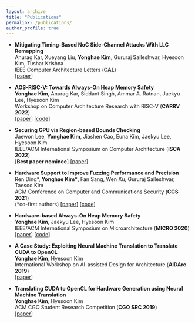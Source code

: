 ```yaml
---
layout: archive
title: "Publications"
permalink: /publications/
author_profile: true
---
```


* <b>Mitigating Timing-Based NoC Side-Channel Attacks With LLC Remapping</b><br>
  Anurag Kar, Xueyang Liu, <b>Yonghae Kim</b>, Gururaj Saileshwar, Hyesoon Kim, Tushar Krishna<br>
  IEEE Computer Architecture Letters (<b>CAL</b>)<br>
  [<a href='https://ieeexplore.ieee.org/document/10124988'>paper</a>]

* <b>AOS-RISC-V: Towards Always-On Heap Memory Safety</b><br>
  <b>Yonghae Kim</b>, Anurag Kar, Siddant Singh, Ammar A. Ratnan, Jaekyu Lee, Hyesoon Kim<br>
  Workshop on Computer Architecture Research with RISC-V (<b>CARRV 2022</b>)<br>
  [<a href='https://carrv.github.io/2022/papers/CARRV2022_paper_5_Kim.pdf'>paper</a>]
  [<a href='https://github.com/yonghaekim/AOS-RISC-V'>code</a>]<br>

* <b>Securing GPU via Region-based Bounds Checking</b><br>
  Jaewon Lee, <b>Yonghae Kim</b>, Jiashen Cao, Euna Kim, Jaekyu Lee, Hyesoon Kim<br>
  IEEE/ACM International Symposium on Computer Architecture (<b>ISCA 2022</b>)<br>
  [<b>Best paper nominee</b>]
  [<a href='https://dl.acm.org/doi/abs/10.1145/3470496.3527420'>paper</a>]<br>

* <b>Hardware Support to Improve Fuzzing Performance and Precision</b><br>
  Ren Ding\*, <b>Yonghae Kim\*</b>, Fan Sang, Wen Xu, Gururaj Saileshwar, Taesoo Kim<br>
  ACM Conference on Computer and Communications Security (<b>CCS 2021</b>)<br>
  (\*co-first authors) [<a href='https://dl.acm.org/doi/abs/10.1145/3460120.3484573'>paper</a>]
  [<a href='https://github.com/sslab-gatech/SNAP'>code</a>]<br>

* <b>Hardware-based Always-On Heap Memory Safety</b><br>
  <b>Yonghae Kim</b>, Jaekyu Lee, Hyesoon Kim<br>
  IEEE/ACM International Symposium on Microarchitecture (<b>MICRO 2020</b>)<br> 
  [<a href='https://ieeexplore.ieee.org/document/9251969'>paper</a>]
  [<a href='https://github.com/yonghaekim/AOS-gem5'>code</a>]

* <b>A Case Study: Exploiting Neural Machine Translation to Translate CUDA to OpenCL</b><br>
  <b>Yonghae Kim</b>, Hyesoon Kim<br>
  International Workshop on AI-assisted Design for Architecture (<b>AIDArc 2019</b>)<br> 
  [<a href='https://arxiv.org/abs/1905.07653'>paper</a>]

* <b>Translating CUDA to OpenCL for Hardware Generation using Neural Machine Translation</b><br>
  <b>Yonghae Kim</b>, Hyesoon Kim<br>
  ACM CGO Student Research Competition (<b>CGO SRC 2019</b>)<br>
  [<a href='https://ieeexplore.ieee.org/document/8661172'>paper</a>]
